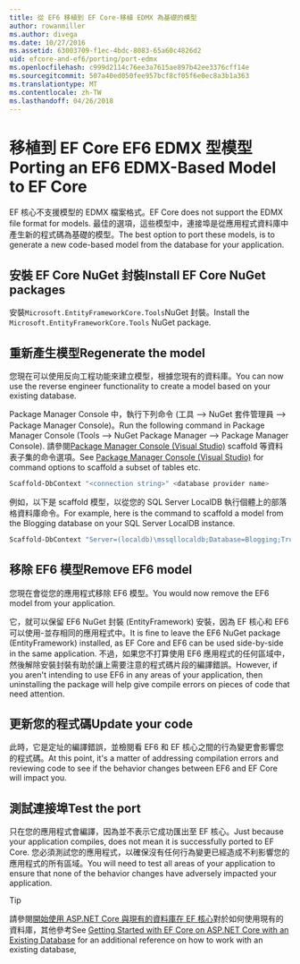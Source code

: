 ```yaml
---
title: 從 EF6 移植到 EF Core-移植 EDMX 為基礎的模型
author: rowanmiller
ms.author: divega
ms.date: 10/27/2016
ms.assetid: 63003709-f1ec-4bdc-8083-65a60c4826d2
uid: efcore-and-ef6/porting/port-edmx
ms.openlocfilehash: c999d2114c76ee3a7615ae897b42ee3376cff14e
ms.sourcegitcommit: 507a40ed050fee957bcf8cf05f6e0ec8a3b1a363
ms.translationtype: MT
ms.contentlocale: zh-TW
ms.lasthandoff: 04/26/2018
---
```

# <a name="porting-an-ef6-edmx-based-model-to-ef-core"></a><span data-ttu-id="04e8a-102">移植到 EF Core EF6 EDMX 型模型</span><span class="sxs-lookup"><span data-stu-id="04e8a-102">Porting an EF6 EDMX-Based Model to EF Core</span></span>

<span data-ttu-id="04e8a-103">EF 核心不支援模型的 EDMX 檔案格式。</span><span class="sxs-lookup"><span data-stu-id="04e8a-103">EF Core does not support the EDMX file format for models.</span></span> <span data-ttu-id="04e8a-104">最佳的選項，這些模型中，連接埠是從應用程式資料庫中產生新的程式碼為基礎的模型。</span><span class="sxs-lookup"><span data-stu-id="04e8a-104">The best option to port these models, is to generate a new code-based model from the database for your application.</span></span>

## <a name="install-ef-core-nuget-packages"></a><span data-ttu-id="04e8a-105">安裝 EF Core NuGet 封裝</span><span class="sxs-lookup"><span data-stu-id="04e8a-105">Install EF Core NuGet packages</span></span>

<span data-ttu-id="04e8a-106">安裝`Microsoft.EntityFrameworkCore.Tools`NuGet 封裝。</span><span class="sxs-lookup"><span data-stu-id="04e8a-106">Install the `Microsoft.EntityFrameworkCore.Tools` NuGet package.</span></span>

## <a name="regenerate-the-model"></a><span data-ttu-id="04e8a-107">重新產生模型</span><span class="sxs-lookup"><span data-stu-id="04e8a-107">Regenerate the model</span></span>

<span data-ttu-id="04e8a-108">您現在可以使用反向工程功能來建立模型，根據您現有的資料庫。</span><span class="sxs-lookup"><span data-stu-id="04e8a-108">You can now use the reverse engineer functionality to create a model based on your existing database.</span></span>

<span data-ttu-id="04e8a-109">Package Manager Console 中，執行下列命令 (工具 –> NuGet 套件管理員 –> Package Manager Console)。</span><span class="sxs-lookup"><span data-stu-id="04e8a-109">Run the following command in Package Manager Console (Tools –> NuGet Package Manager –> Package Manager Console).</span></span> <span data-ttu-id="04e8a-110">請參閱[Package Manager Console (Visual Studio)](../../core/miscellaneous/cli/powershell.md) scaffold 等資料表子集的命令選項。</span><span class="sxs-lookup"><span data-stu-id="04e8a-110">See [Package Manager Console (Visual Studio)](../../core/miscellaneous/cli/powershell.md) for command options to scaffold a subset of tables etc.</span></span>

``` powershell
Scaffold-DbContext "<connection string>" <database provider name>
```

<span data-ttu-id="04e8a-111">例如，以下是 scaffold 模型，以從您的 SQL Server LocalDB 執行個體上的部落格資料庫命令。</span><span class="sxs-lookup"><span data-stu-id="04e8a-111">For example, here is the command to scaffold a model from the Blogging database on your SQL Server LocalDB instance.</span></span>

``` powershell
Scaffold-DbContext "Server=(localdb)\mssqllocaldb;Database=Blogging;Trusted_Connection=True;" Microsoft.EntityFrameworkCore.SqlServer
```

## <a name="remove-ef6-model"></a><span data-ttu-id="04e8a-112">移除 EF6 模型</span><span class="sxs-lookup"><span data-stu-id="04e8a-112">Remove EF6 model</span></span>

<span data-ttu-id="04e8a-113">您現在會從您的應用程式移除 EF6 模型。</span><span class="sxs-lookup"><span data-stu-id="04e8a-113">You would now remove the EF6 model from your application.</span></span>

<span data-ttu-id="04e8a-114">它，就可以保留 EF6 NuGet 封裝 (EntityFramework) 安裝，因為 EF 核心和 EF6 可以使用-並存相同的應用程式中。</span><span class="sxs-lookup"><span data-stu-id="04e8a-114">It is fine to leave the EF6 NuGet package (EntityFramework) installed, as EF Core and EF6 can be used side-by-side in the same application.</span></span> <span data-ttu-id="04e8a-115">不過，如果您不打算使用 EF6 應用程式的任何區域中，然後解除安裝封裝有助於讓上需要注意的程式碼片段的編譯錯誤。</span><span class="sxs-lookup"><span data-stu-id="04e8a-115">However, if you aren't intending to use EF6 in any areas of your application, then uninstalling the package will help give compile errors on pieces of code that need attention.</span></span>

## <a name="update-your-code"></a><span data-ttu-id="04e8a-116">更新您的程式碼</span><span class="sxs-lookup"><span data-stu-id="04e8a-116">Update your code</span></span>

<span data-ttu-id="04e8a-117">此時，它是定址的編譯錯誤，並檢閱看 EF6 和 EF 核心之間的行為變更會影響您的程式碼。</span><span class="sxs-lookup"><span data-stu-id="04e8a-117">At this point, it's a matter of addressing compilation errors and reviewing code to see if the behavior changes between EF6 and EF Core will impact you.</span></span>

## <a name="test-the-port"></a><span data-ttu-id="04e8a-118">測試連接埠</span><span class="sxs-lookup"><span data-stu-id="04e8a-118">Test the port</span></span>

<span data-ttu-id="04e8a-119">只在您的應用程式會編譯，因為並不表示它成功匯出至 EF 核心。</span><span class="sxs-lookup"><span data-stu-id="04e8a-119">Just because your application compiles, does not mean it is successfully ported to EF Core.</span></span> <span data-ttu-id="04e8a-120">您必須測試您的應用程式，以確保沒有任何行為變更已經造成不利影響您的應用程式的所有區域。</span><span class="sxs-lookup"><span data-stu-id="04e8a-120">You will need to test all areas of your application to ensure that none of the behavior changes have adversely impacted your application.</span></span>

> [!TIP]
> <span data-ttu-id="04e8a-121">請參閱[開始使用 ASP.NET Core 與現有的資料庫在 EF 核心](xref:core/get-started/aspnetcore/existing-db)對於如何使用現有的資料庫，其他參考</span><span class="sxs-lookup"><span data-stu-id="04e8a-121">See [Getting Started with EF Core on ASP.NET Core with an Existing Database](xref:core/get-started/aspnetcore/existing-db) for an additional reference on how to work with an existing database,</span></span> 
